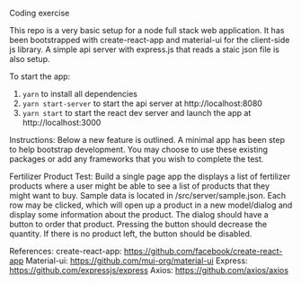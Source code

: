 Coding exercise 

This repo is a very basic setup for a node full stack web application. It has been bootstrapped with create-react-app and material-ui for the client-side js library. A simple api server with express.js that reads a staic json file is also setup.

To start the app: 
1. `yarn` to install all dependencies
2. `yarn start-server` to start the api server at http://localhost:8080 
2. `yarn start` to start the react dev server and launch the app at http://localhost:3000

Instructions: 
Below a new feature is outlined. A minimal app has been step to help bootstrap development. You may choose to use these existing packages or add any frameworks that you wish to complete the test.

Fertilizer Product Test:
Build a single page app the displays a list of fertilizer products where a user might be able to see a list of products that they might want to buy. Sample data is located in /src/server/sample.json. 
Each row may be clicked, which will open up a product in a new model/dialog and display some information about the product. The dialog should have a button to order that product. Pressing the button should decrease the quantity. If there is no product left, the button should be disabled. 

References: 
create-react-app: https://github.com/facebook/create-react-app
Material-ui: https://github.com/mui-org/material-ui
Express: https://github.com/expressjs/express
Axios: https://github.com/axios/axios